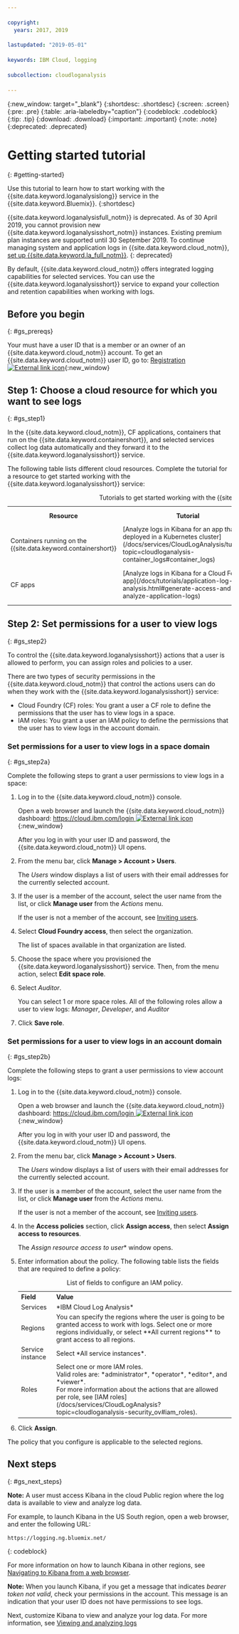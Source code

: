```yaml
---

copyright:
  years: 2017, 2019

lastupdated: "2019-05-01"

keywords: IBM Cloud, logging

subcollection: cloudloganalysis

---
```


{:new_window: target="_blank"}
{:shortdesc: .shortdesc}
{:screen: .screen}
{:pre: .pre}
{:table: .aria-labeledby="caption"}
{:codeblock: .codeblock}
{:tip: .tip}
{:download: .download}
{:important: .important}
{:note: .note}
{:deprecated: .deprecated}

# Getting started tutorial
{: #getting-started}

Use this tutorial to learn how to start working with the {{site.data.keyword.loganalysislong}} service in the {{site.data.keyword.Bluemix}}. 
{:shortdesc}

{{site.data.keyword.loganalysisfull_notm}} is deprecated. As of 30 April 2019, you cannot provision new {{site.data.keyword.loganalysisshort_notm}} instances. Existing premium plan instances are supported until 30 September 2019. To continue managing system and application logs in {{site.data.keyword.cloud_notm}}, [set up {{site.data.keyword.la_full_notm}}](/docs/services/Log-Analysis-with-LogDNA?topic=LogDNA-getting-started#getting-started).
{: deprecated}

By default, {{site.data.keyword.cloud_notm}} offers integrated logging capabilities for selected services. You can use the {{site.data.keyword.loganalysisshort}} service to expand your collection and retention capabilities when working with logs.

## Before you begin
{: #gs_prereqs}

Your must have a user ID that is a member or an owner of an {{site.data.keyword.cloud_notm}} account. To get an {{site.data.keyword.cloud_notm}} user ID, go to: [Registration ![External link icon](../../icons/launch-glyph.svg "External link icon")](https://cloud.ibm.com/login){:new_window}

## Step 1: Choose a cloud resource for which you want to see logs
{: #gs_step1}

In the {{site.data.keyword.cloud_notm}}, CF applications, containers that run on the {{site.data.keyword.containershort}}, and selected services collect log data automatically and they forward it to the {{site.data.keyword.loganalysisshort}} service.

The following table lists different cloud resources. Complete the tutorial for a resource to get started working with the {{site.data.keyword.loganalysisshort}} service:

<table>
  <caption>Tutorials to get started working with the {{site.data.keyword.loganalysisshort}} service </caption>
  <tr>
    <th>Resource</th>
    <th>Tutorial</th>
    <th>Cloud environment</th>
    <th>Scenario</th>
  </tr>
  <tr>
    <td>Containers running on the {{site.data.keyword.containershort}}</td>
    <td>[Analyze logs in Kibana for an app that is deployed in a Kubernetes cluster](/docs/services/CloudLogAnalysis/tutorials?topic=cloudloganalysis-container_logs#container_logs)</td>
    <td>Public </br>Dedicated</td>
    <td>![High level component overview for containers deployed in a Kubernetes cluster](containers/images/containers_kube_logs.png "High level component overview for containers deployed in a Kubernetes cluster")</td>
  </tr>
  <tr>
    <td>CF apps</td>
    <td>[Analyze logs in Kibana for a Cloud Foundry app](/docs/tutorials/application-log-analysis.html#generate-access-and-analyze-application-logs)</td>
    <td>Public</td>
    <td>![High level view of logging of CF apps in the {{site.data.keyword.cloud_notm}}](cfapps/images/cfapps_logs.png "High level view of logging of CF apps in the {{site.data.keyword.cloud_notm}}")</td>
  </tr>
</table>




## Step 2: Set permissions for a user to view logs
{: #gs_step2}

To control the {{site.data.keyword.loganalysisshort}} actions that a user is allowed to perform, you can assign roles and policies to a user. 

There are two types of security permissions in the {{site.data.keyword.cloud_notm}} that control the actions users can do when they work with the {{site.data.keyword.loganalysisshort}} service:

* Cloud Foundry (CF) roles: You grant a user a CF role to define the permissions that the user has to view logs in a space.
* IAM roles: You grant a user an IAM policy to define the permissions that the user has to view logs in the account domain.

### Set permissions for a user to view logs in a space domain
{: #gs_step2a}

Complete the following steps to grant a user permissions to view logs in a space:

1. Log in to the {{site.data.keyword.cloud_notm}} console.

    Open a web browser and launch the {{site.data.keyword.cloud_notm}} dashboard: [https://cloud.ibm.com/login ![External link icon](../../icons/launch-glyph.svg "External link icon")](https://cloud.ibm.com/login){:new_window}
	
	After you log in with your user ID and password, the {{site.data.keyword.cloud_notm}} UI opens.

2. From the menu bar, click **Manage > Account > Users**. 

    The *Users* window displays a list of users with their email addresses for the currently selected account.
	
3. If the user is a member of the account, select the user name from the list, or click **Manage user** from the *Actions* menu.

    If the user is not a member of the account, see [Inviting users](/docs/iam?topic=iam-iamuserinv#iamuserinv).

4. Select **Cloud Foundry access**, then select the organization.

    The list of spaces available in that organization are listed.

5. Choose the space where you provisioned the {{site.data.keyword.loganalysisshort}} service. Then, from the menu action, select **Edit space role**.

6. Select *Auditor*. 

    You can select 1 or more space roles. All of the following roles allow a user to view logs: *Manager*, *Developer*, and *Auditor*
	
7. Click **Save role**.



### Set permissions for a user to view logs in an account domain
{: #gs_step2b}


Complete the following steps to grant a user permissions to view account logs:

1. Log in to the {{site.data.keyword.cloud_notm}} console.

    Open a web browser and launch the {{site.data.keyword.cloud_notm}} dashboard: [https://cloud.ibm.com/login ![External link icon](../../../icons/launch-glyph.svg "External link icon")](https://cloud.ibm.com/login){:new_window}
	
	After you log in with your user ID and password, the {{site.data.keyword.cloud_notm}} UI opens.

2. From the menu bar, click **Manage > Account > Users**. 

    The *Users* window displays a list of users with their email addresses for the currently selected account.
	
3. If the user is a member of the account, select the user name from the list, or click **Manage user** from the *Actions* menu.

    If the user is not a member of the account, see [Inviting users](/docs/iam?topic=iam-iamuserinv#iamuserinv).

4. In the **Access policies** section, click **Assign access**, then select **Assign access to resources**.

    The *Assign resource access to user** window opens.

5. Enter information about the policy. The following table lists the fields that are required to define a policy: 

    <table>
	  <caption>List of fields to configure an IAM policy.</caption>
	  <tr>
	    <th>Field</th>
		<th>Value</th>
	  </tr>
	  <tr>
	    <td>Services</td>
		<td>*IBM Cloud Log Analysis*</td>
	  </tr>	  
	  <tr>
	    <td>Regions</td>
		<td>You can specify the regions where the user is going to be granted access to work with logs. Select one or more regions individually, or select **All current regions** to grant access to all regions.</td>
	  </tr>
	  <tr>
	    <td>Service instance</td>
		<td>Select *All service instances*.</td>
	  </tr>
	  <tr>
	    <td>Roles</td>
		<td>Select one or more IAM roles. <br>Valid roles are: *administrator*, *operator*, *editor*, and *viewer*. <br>For more information about the actions that are allowed per role, see [IAM roles](/docs/services/CloudLogAnalysis?topic=cloudloganalysis-security_ov#iam_roles).
		</td>
	  </tr>
     </table>
	
6. Click **Assign**.
	
The policy that you configure is applicable to the selected regions. 


## Next steps 
{: #gs_next_steps}

**Note:** A user must access Kibana in the cloud Public region where the log data is available to view and analyze log data. 

For example, to launch Kibana in the US South region, open a web browser, and enter the following URL:

```
https://logging.ng.bluemix.net/ 
```
{: codeblock}


For more information on how to launch Kibana in other regions, see [Navigating to Kibana from a web browser](/docs/services/CloudLogAnalysis/kibana?topic=cloudloganalysis-launch#launch_Kibana_from_browser).

**Note:** When you launch Kibana, if you get a message that indicates *bearer token not valid*, check your permissions in the account. This message is an indication that your user ID does not have permissions to see logs.

Next, customize Kibana to view and analyze your log data. For more information, see [Viewing and analyzing logs](/docs/services/CloudLogAnalysis/kibana?topic=cloudloganalysis-analyzing_logs_Kibana#analyzing_logs_Kibana)
    







